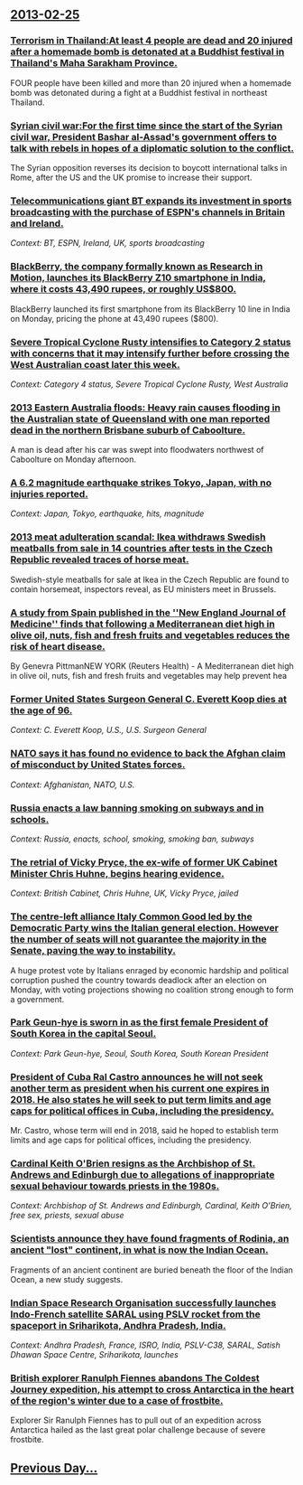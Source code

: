 ## [2013-02-25](/news/2013/02/25/index.md)

### [Terrorism in Thailand:At least 4 people are dead and 20 injured after a homemade bomb is detonated at a Buddhist festival in Thailand's Maha Sarakham Province. ](/news/2013/02/25/terrorism-in-thailand-pat-least-4-people-are-dead-and-20-injured-after-a-homemade-bomb-is-detonated-at-a-buddhist-festival-in-thailand-s-mah.md)
FOUR people have been killed and more than 20 injured when a homemade bomb was detonated during a fight at a Buddhist festival in northeast Thailand.

### [Syrian civil war:For the first time since the start of the Syrian civil war, President Bashar al-Assad's government offers to talk with rebels in hopes of a diplomatic solution to the conflict. ](/news/2013/02/25/syrian-civil-war-pfor-the-first-time-since-the-start-of-the-syrian-civil-war-president-bashar-al-assad-s-government-offers-to-talk-with-reb.md)
The Syrian opposition reverses its decision to boycott international talks in Rome, after the US and the UK promise to increase their support.

### [Telecommunications giant BT expands its investment in sports broadcasting with the purchase of ESPN's channels in Britain and Ireland. ](/news/2013/02/25/telecommunications-giant-bt-expands-its-investment-in-sports-broadcasting-with-the-purchase-of-espn-s-channels-in-britain-and-ireland.md)
_Context: BT, ESPN, Ireland, UK, sports broadcasting_

### [BlackBerry, the company formally known as Research in Motion, launches its BlackBerry Z10 smartphone in India, where it costs 43,490 rupees, or roughly US$800. ](/news/2013/02/25/blackberry-the-company-formally-known-as-research-in-motion-launches-its-blackberry-z10-smartphone-in-india-where-it-costs-43-490-rupees.md)
BlackBerry launched its first smartphone from its BlackBerry 10 line in India on Monday, pricing the phone at 43,490 rupees ($800).

### [Severe Tropical Cyclone Rusty intensifies to Category 2 status with concerns that it may intensify further before crossing the West Australian coast later this week. ](/news/2013/02/25/severe-tropical-cyclone-rusty-intensifies-to-category-2-status-with-concerns-that-it-may-intensify-further-before-crossing-the-west-australi.md)
_Context: Category 4 status, Severe Tropical Cyclone Rusty, West Australia_

### [2013 Eastern Australia floods: Heavy rain causes flooding in the Australian state of Queensland with one man reported dead in the northern Brisbane suburb of Caboolture. ](/news/2013/02/25/2013-eastern-australia-floods-heavy-rain-causes-flooding-in-the-australian-state-of-queensland-with-one-man-reported-dead-in-the-northern-b.md)
A man is dead after his car was swept into floodwaters northwest of Caboolture on Monday afternoon.

### [A 6.2 magnitude earthquake strikes Tokyo, Japan, with no injuries reported. ](/news/2013/02/25/a-6-2-magnitude-earthquake-strikes-tokyo-japan-with-no-injuries-reported.md)
_Context: Japan, Tokyo, earthquake, hits, magnitude_

### [2013 meat adulteration scandal: Ikea withdraws Swedish meatballs from sale in 14 countries after tests in the Czech Republic revealed traces of horse meat. ](/news/2013/02/25/2013-meat-adulteration-scandal-ikea-withdraws-swedish-meatballs-from-sale-in-14-countries-after-tests-in-the-czech-republic-revealed-traces.md)
Swedish-style meatballs for sale at Ikea in the Czech Republic are found to contain horsemeat, inspectors reveal, as EU ministers meet in Brussels.

### [A study from Spain published in the ''New England Journal of Medicine'' finds that following a Mediterranean diet high in olive oil, nuts, fish and fresh fruits and vegetables reduces the risk of heart disease. ](/news/2013/02/25/a-study-from-spain-published-in-the-new-england-journal-of-medicine-finds-that-following-a-mediterranean-diet-high-in-olive-oil-nuts-f.md)
By Genevra PittmanNEW YORK (Reuters Health) - A Mediterranean diet high in olive oil, nuts, fish and fresh fruits and vegetables may help prevent hea

### [Former United States Surgeon General C. Everett Koop dies at the age of 96. ](/news/2013/02/25/former-united-states-surgeon-general-c-everett-koop-dies-at-the-age-of-96.md)
_Context: C. Everett Koop, U.S., U.S. Surgeon General_

### [NATO says it has found no evidence to back the Afghan claim of misconduct by United States forces. ](/news/2013/02/25/nato-says-it-has-found-no-evidence-to-back-the-afghan-claim-of-misconduct-by-united-states-forces.md)
_Context: Afghanistan, NATO, U.S._

### [Russia enacts a law banning smoking on subways and in schools. ](/news/2013/02/25/russia-enacts-a-law-banning-smoking-on-subways-and-in-schools.md)
_Context: Russia, enacts, school, smoking, smoking ban, subways_

### [The retrial of Vicky Pryce, the ex-wife of former UK Cabinet Minister Chris Huhne, begins hearing evidence. ](/news/2013/02/25/the-retrial-of-vicky-pryce-the-ex-wife-of-former-uk-cabinet-minister-chris-huhne-begins-hearing-evidence.md)
_Context: British Cabinet, Chris Huhne, UK, Vicky Pryce, jailed_

### [The centre-left alliance Italy Common Good led by the Democratic Party wins the Italian general election. However the number of seats will not guarantee the majority in the Senate, paving the way to instability. ](/news/2013/02/25/the-centre-left-alliance-italy-common-good-led-by-the-democratic-party-wins-the-italian-general-election-however-the-number-of-seats-will-n.md)
A huge protest vote by Italians enraged by economic hardship and political corruption pushed the country towards deadlock after an election on Monday, with voting projections showing no coalition strong enough to form a government.

### [Park Geun-hye is sworn in as the first female President of South Korea in the capital Seoul. ](/news/2013/02/25/park-geun-hye-is-sworn-in-as-the-first-female-president-of-south-korea-in-the-capital-seoul.md)
_Context: Park Geun-hye, Seoul, South Korea, South Korean President_

### [President of Cuba Ral Castro announces he will not seek another term as president when his current one expires in 2018. He also states he will seek to put term limits and age caps for political offices in Cuba, including the presidency. ](/news/2013/02/25/president-of-cuba-raul-castro-announces-he-will-not-seek-another-term-as-president-when-his-current-one-expires-in-2018-he-also-states-he-w.md)
Mr. Castro, whose term will end in 2018, said he hoped to establish term limits and age caps for political offices, including the presidency.

### [Cardinal Keith O'Brien resigns as the Archbishop of St. Andrews and Edinburgh due to allegations of inappropriate sexual behaviour towards priests in the 1980s. ](/news/2013/02/25/cardinal-keith-o-brien-resigns-as-the-archbishop-of-st-andrews-and-edinburgh-due-to-allegations-of-inappropriate-sexual-behaviour-towards-p.md)
_Context: Archbishop of St. Andrews and Edinburgh, Cardinal, Keith O'Brien, free sex, priests, sexual abuse_

### [Scientists announce they have found fragments of Rodinia, an ancient "lost" continent, in what is now the Indian Ocean. ](/news/2013/02/25/scientists-announce-they-have-found-fragments-of-rodinia-an-ancient-lost-continent-in-what-is-now-the-indian-ocean.md)
Fragments of an ancient continent are buried beneath the floor of the Indian Ocean, a new study suggests.

### [Indian Space Research Organisation successfully launches Indo-French satellite SARAL using PSLV rocket from the spaceport in Sriharikota, Andhra Pradesh, India. ](/news/2013/02/25/indian-space-research-organisation-successfully-launches-indo-french-satellite-saral-using-pslv-rocket-from-the-spaceport-in-sriharikota-an.md)
_Context: Andhra Pradesh, France, ISRO, India, PSLV-C38, SARAL, Satish Dhawan Space Centre, Sriharikota, launches_

### [British explorer Ranulph Fiennes abandons The Coldest Journey expedition, his attempt to cross Antarctica in the heart of the region's winter due to a case of frostbite. ](/news/2013/02/25/british-explorer-ranulph-fiennes-abandons-the-coldest-journey-expedition-his-attempt-to-cross-antarctica-in-the-heart-of-the-region-s-winte.md)
Explorer Sir Ranulph Fiennes has to pull out of an expedition across Antarctica hailed as the last great polar challenge because of severe frostbite.

## [Previous Day...](/news/2013/02/24/index.md)

